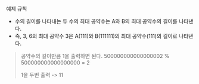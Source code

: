 예제 규칙
- 수의 길이를 나타내는 두 수의 최대 공약수는 A와 B의 최대 공약수의 길이를 나타낸다.
- 즉, 3, 6의 최대 공약수 3은 A(111)와 B(111111)의 최대 공약수(111)의 길이로 나타낸다.

> 공약수의 길이만큼 1을 출력하면 된다.
500000000000000002 % 500000000000000000 = 2
>
>
> 1을 두번 출력 -> 11
